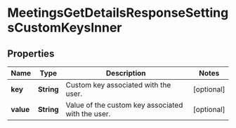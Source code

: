 

# MeetingsGetDetailsResponseSettingsCustomKeysInner


## Properties

| Name | Type | Description | Notes |
|------------ | ------------- | ------------- | -------------|
|**key** | **String** | Custom key associated with the user. |  [optional] |
|**value** | **String** | Value of the custom key associated with the user. |  [optional] |



